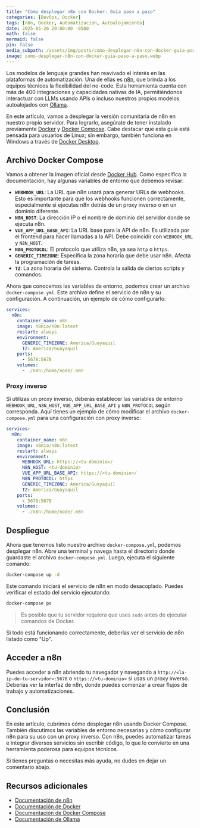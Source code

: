 ```yaml
---
title: "Cómo desplegar n8n con Docker: Guía paso a paso"
categories: [DevOps, Docker]
tags: [n8n, Docker, Automatización, Autoalojamiento]
date: 2025-05-26 20:00:00 -0500
math: false
mermaid: false
pin: false
media_subpath: /assets/img/posts/como-desplegar-n8n-con-docker-guia-paso-a-paso
image: como-desplegar-n8n-con-docker-guia-paso-a-paso.webp
---
```


Los modelos de lenguaje grandes han reavivado el interés en las plataformas de automatización. Una de ellas es [n8n](https://n8n.io/), que brinda a los equipos técnicos la flexibilidad del no-code. Esta herramienta cuenta con más de 400 integraciones y capacidades nativas de IA, permitiéndonos interactuar con LLMs usando APIs o incluso nuestros propios modelos autoalojados con [Ollama](https://ollama.com/).

En este artículo, vamos a desplegar la versión comunitaria de n8n en nuestro propio servidor. Para lograrlo, asegúrate de tener instalado previamente [Docker](https://www.docker.com/) y [Docker Compose](https://docs.docker.com/compose/). Cabe destacar que esta guía está pensada para usuarios de Linux; sin embargo, también funciona en Windows a través de [Docker Desktop](https://www.docker.com/products/docker-desktop/).

## Archivo Docker Compose

Vamos a obtener la imagen oficial desde [Docker Hub](https://hub.docker.com/). Como especifica la documentación, hay algunas variables de entorno que debemos revisar:

* **`WEBHOOK_URL`**: La URL que n8n usará para generar URLs de webhooks. Esto es importante para que los webhooks funcionen correctamente, especialmente si ejecutas n8n detrás de un proxy inverso o en un dominio diferente.
* **`N8N_HOST`**: La dirección IP o el nombre de dominio del servidor donde se ejecuta n8n.
* **`VUE_APP_URL_BASE_API`**: La URL base para la API de n8n. Es utilizada por el frontend para hacer llamadas a la API. Debe coincidir con `WEBHOOK_URL` y `N8N_HOST`.
* **`N8N_PROTOCOL`**: El protocolo que utiliza n8n, ya sea `http` o `https`.
* **`GENERIC_TIMEZONE`**: Especifica la zona horaria que debe usar n8n. Afecta la programación de tareas.
* **`TZ`**: La zona horaria del sistema. Controla la salida de ciertos scripts y comandos.

Ahora que conocemos las variables de entorno, podemos crear un archivo `docker-compose.yml`. Este archivo define el servicio de n8n y su configuración. A continuación, un ejemplo de cómo configurarlo:

```yml
services:
  n8n:
    container_name: n8n
    image: n8nio/n8n:latest
    restart: always
    environment:
      GENERIC_TIMEZONE: America/Guayaquil
      TZ: America/Guayaquil
    ports:
      - 5678:5678
    volumes:
      - ./n8n:/home/node/.n8n
```

### Proxy inverso

Si utilizas un proxy inverso, deberás establecer las variables de entorno `WEBHOOK_URL`, `N8N_HOST`, `VUE_APP_URL_BASE_API` y `N8N_PROTOCOL` según corresponda. Aquí tienes un ejemplo de cómo modificar el archivo `docker-compose.yml` para una configuración con proxy inverso:

```yml
services:
  n8n:
    container_name: n8n
    image: n8nio/n8n:latest
    restart: always
    environment:
      WEBHOOK_URL: https://<tu-dominio>/
      N8N_HOST: <tu-dominio>
      VUE_APP_URL_BASE_API: https://<tu-dominio>/
      N8N_PROTOCOL: https
      GENERIC_TIMEZONE: America/Guayaquil
      TZ: America/Guayaquil
    ports:
      - 5678:5678
    volumes:
      - ./n8n:/home/node/.n8n
```

## Despliegue

Ahora que tenemos listo nuestro archivo `docker-compose.yml`, podemos desplegar n8n. Abre una terminal y navega hasta el directorio donde guardaste el archivo `docker-compose.yml`. Luego, ejecuta el siguiente comando:

```bash
docker-compose up -d
```

Este comando iniciará el servicio de n8n en modo desacoplado. Puedes verificar el estado del servicio ejecutando:

```bash
docker-compose ps
```

> Es posible que tu servidor requiera que uses `sudo` antes de ejecutar comandos de Docker.

Si todo está funcionando correctamente, deberías ver el servicio de n8n listado como "Up".

## Acceder a n8n

Puedes acceder a n8n abriendo tu navegador y navegando a `http://<la-ip-de-tu-servidor>:5678` o `https://<tu-dominio>` si usas un proxy inverso. Deberías ver la interfaz de n8n, donde puedes comenzar a crear flujos de trabajo y automatizaciones.

## Conclusión

En este artículo, cubrimos cómo desplegar n8n usando Docker Compose. También discutimos las variables de entorno necesarias y cómo configurar n8n para su uso con un proxy inverso. Con n8n, puedes automatizar tareas e integrar diversos servicios sin escribir código, lo que lo convierte en una herramienta poderosa para equipos técnicos.

Si tienes preguntas o necesitas más ayuda, no dudes en dejar un comentario abajo.

## Recursos adicionales

* [Documentación de n8n](https://docs.n8n.io/)
* [Documentación de Docker](https://docs.docker.com/)
* [Documentación de Docker Compose](https://docs.docker.com/compose/)
* [Documentación de Ollama](https://ollama.com/docs)
